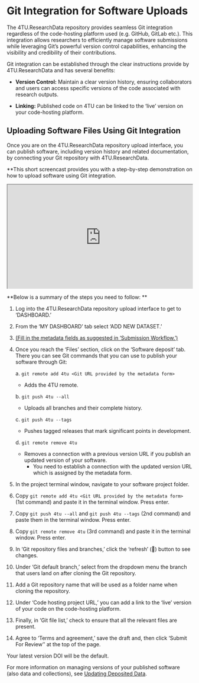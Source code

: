 <style>
    .responsive-iframe-container {
        position: relative;
        overflow: hidden;
        padding-top: 56.25%; /* 16:9 Aspect Ratio */
        width: 100%;
    }

    .responsive-iframe-container iframe {
        position: absolute;
        top: 0;
        left: 0;
        width: 100%;
        height: 100%;
    }
    
    /* Add this block to centralize the caption */
    .caption {
        text-align: center;
        font-style: italic;
        margin-top: 8px;
        color: #666;
    }
</style>

# Git Integration for Software Uploads

The 4TU.ResearchData repository provides seamless Git integration regardless of the code-hosting platform used (e.g. GitHub, GitLab etc.). This integration allows researchers to efficiently manage software submissions while leveraging Git’s powerful version control capabilities, enhancing the visibility and credibility of their contributions. 

Git integration can be established through the clear instructions provide by 4TU.ResearchData and has several benefits: 

- **Version Control:** Maintain a clear version history, ensuring collaborators and users can access specific versions of the code associated with research outputs.

- **Linking:** Published code on 4TU can be linked to the ‘live’ version on your code-hosting platform.

## Uploading Software Files Using Git Integration

Once you are on the 4TU.ResearchData repository upload interface, you can publish software, including version history and related documentation, by connecting your Git repository with 4TU.ResearchData. 

**This short screencast provides you with a step-by-step demonstration on how to upload software using Git integration. 

<div class="responsive-iframe-container">
    <iframe src="https://youtube/embed/NtX72arJiqg" allowfullscreen="allowfullscreen" allow="autoplay *; geolocation *; microphone *; camera *; midi *; encrypted-media *"></iframe>
</div>

**Below is a summary of the steps you need to follow: **

1. Log into the 4TU.ResearchData repository upload interface to get to ‘DASHBOARD.’ 

2. From the ‘MY DASHBOARD’ tab select ‘ADD NEW DATASET.’ 

3. [(Fill in the metadata fields as suggested in ‘Submission Workflow.’)](/submission_workflow/intro)

4. Once you reach the ‘Files’ section, click on the ‘Software deposit’ tab. There you can see Git commands that you can use to publish your software through Git:

    a. `git remote add 4tu <Git URL provided by the metadata form>`
    - Adds the 4TU remote.

    b. `git push 4tu --all`
    - Uploads all branches and their complete history.

    c. `git push 4tu --tags`
    - Pushes tagged releases that mark significant points in development.

    d. `git remote remove 4tu`
    - Removes a connection with a previous version URL if you publish an updated version of your software.
        - You need to establish a connection with the updated version URL which  is assigned by the metadata form. 

5. In the project terminal window, navigate to your software project folder.

6. Copy `git remote add 4tu <Git URL provided by the metadata form>` (1st command) and paste it in the terminal window. Press enter.

7. Copy `git push 4tu --all` and `git push 4tu --tags` (2nd command) and paste them in the terminal window. Press enter.

8. Copy `git remote remove 4tu` (3rd command) and paste it in the terminal window. Press enter. 
  
9. In ‘Git repository files and branches,’ click the ‘refresh’ (🔄) button to see changes. 

10. Under ‘Git default branch,’ select from the dropdown menu the branch that users land on after cloning the Git repository.

11. Add a Git repository name that will be used as a folder name when cloning the repository.

12. Under ‘Code hosting project URL,’ you can add a link to the ‘live’ version of your code on the  code-hosting platform.

13. Finally, in ‘Git file list,’ check to ensure that all the relevant files are present.  

14. Agree to ‘Terms and agreement,’ save the draft and, then click ‘Submit For Review’’ at the top of the page. 

Your latest version DOI will be the default.  

For more information on managing versions of your published software (also data and collections), see [Updating Deposited Data](/submission_workflow/updating_deposited_data). 

